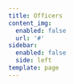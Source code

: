 ```yaml
---
title: Officers
content_img:
  enabled: false
  url: '#'
sidebar:
  enabled: false
  side: left
template: page
---
```


